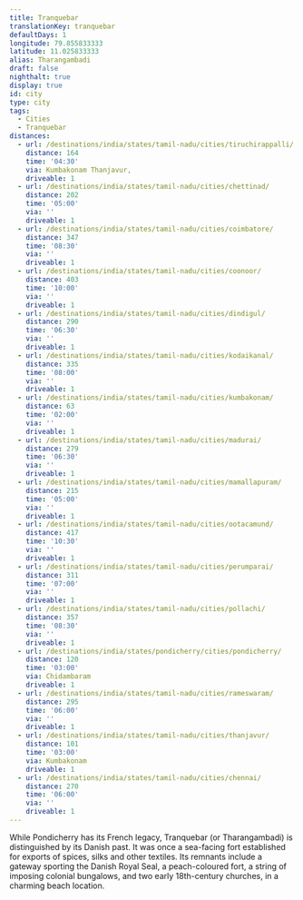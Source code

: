 ```yaml
---
title: Tranquebar
translationKey: tranquebar
defaultDays: 1
longitude: 79.855833333
latitude: 11.025833333
alias: Tharangambadi
draft: false
nighthalt: true
display: true
id: city
type: city
tags:
  - Cities
  - Tranquebar
distances:
  - url: /destinations/india/states/tamil-nadu/cities/tiruchirappalli/
    distance: 164
    time: '04:30'
    via: Kumbakonam Thanjavur,
    driveable: 1
  - url: /destinations/india/states/tamil-nadu/cities/chettinad/
    distance: 202
    time: '05:00'
    via: ''
    driveable: 1
  - url: /destinations/india/states/tamil-nadu/cities/coimbatore/
    distance: 347
    time: '08:30'
    via: ''
    driveable: 1
  - url: /destinations/india/states/tamil-nadu/cities/coonoor/
    distance: 403
    time: '10:00'
    via: ''
    driveable: 1
  - url: /destinations/india/states/tamil-nadu/cities/dindigul/
    distance: 290
    time: '06:30'
    via: ''
    driveable: 1
  - url: /destinations/india/states/tamil-nadu/cities/kodaikanal/
    distance: 335
    time: '08:00'
    via: ''
    driveable: 1
  - url: /destinations/india/states/tamil-nadu/cities/kumbakonam/
    distance: 63
    time: '02:00'
    via: ''
    driveable: 1
  - url: /destinations/india/states/tamil-nadu/cities/madurai/
    distance: 279
    time: '06:30'
    via: ''
    driveable: 1
  - url: /destinations/india/states/tamil-nadu/cities/mamallapuram/
    distance: 215
    time: '05:00'
    via: ''
    driveable: 1
  - url: /destinations/india/states/tamil-nadu/cities/ootacamund/
    distance: 417
    time: '10:30'
    via: ''
    driveable: 1
  - url: /destinations/india/states/tamil-nadu/cities/perumparai/
    distance: 311
    time: '07:00'
    via: ''
    driveable: 1
  - url: /destinations/india/states/tamil-nadu/cities/pollachi/
    distance: 357
    time: '08:30'
    via: ''
    driveable: 1
  - url: /destinations/india/states/pondicherry/cities/pondicherry/
    distance: 120
    time: '03:00'
    via: Chidambaram
    driveable: 1
  - url: /destinations/india/states/tamil-nadu/cities/rameswaram/
    distance: 295
    time: '06:00'
    via: ''
    driveable: 1
  - url: /destinations/india/states/tamil-nadu/cities/thanjavur/
    distance: 101
    time: '03:00'
    via: Kumbakonam
    driveable: 1
  - url: /destinations/india/states/tamil-nadu/cities/chennai/
    distance: 270
    time: '06:00'
    via: ''
    driveable: 1
---
```

















































































































While Pondicherry has its French legacy, Tranquebar (or Tharangambadi) is distinguished by its Danish past. It was once a sea-facing fort established for exports of spices, silks and other textiles. Its remnants include a gateway sporting the Danish Royal Seal, a peach-coloured fort, a string of imposing colonial bungalows, and two early 18th-century churches, in a charming beach location.   